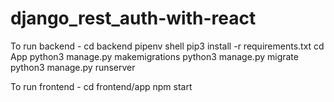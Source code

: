 # django_rest_auth-with-react

To run backend - 
cd backend
pipenv shell
pip3 install -r requirements.txt
cd App
python3 manage.py makemigrations
python3 manage.py migrate
python3 manage.py runserver


To run frontend - 
cd frontend/app
npm start
